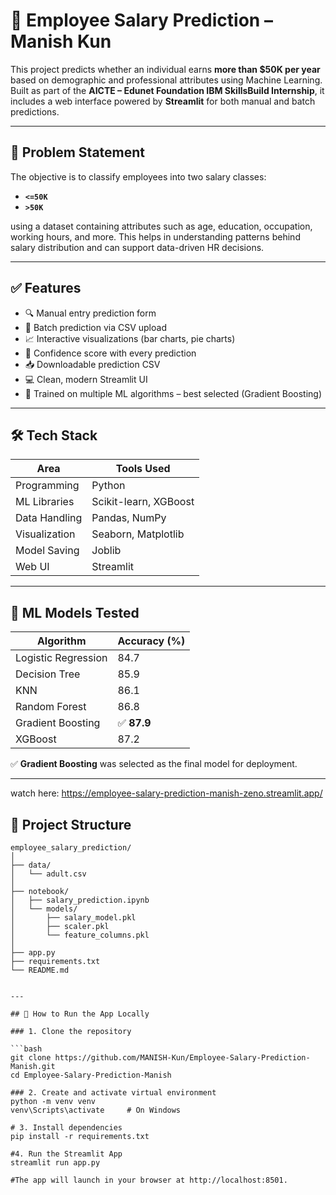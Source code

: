 # 💼 Employee Salary Prediction – Manish Kun

This project predicts whether an individual earns **more than $50K per year** based on demographic and professional attributes using Machine Learning. Built as part of the **AICTE – Edunet Foundation IBM SkillsBuild Internship**, it includes a web interface powered by **Streamlit** for both manual and batch predictions.

---

## 🧠 Problem Statement

The objective is to classify employees into two salary classes:

- **`<=50K`**
- **`>50K`**

using a dataset containing attributes such as age, education, occupation, working hours, and more. This helps in understanding patterns behind salary distribution and can support data-driven HR decisions.

---

## ✅ Features

- 🔍 Manual entry prediction form
- 📁 Batch prediction via CSV upload
- 📈 Interactive visualizations (bar charts, pie charts)
- 🎯 Confidence score with every prediction
- 📥 Downloadable prediction CSV
- 💻 Clean, modern Streamlit UI
- 🧠 Trained on multiple ML algorithms – best selected (Gradient Boosting)

---

## 🛠️ Tech Stack

| Area              | Tools Used                               |
|-------------------|------------------------------------------|
| Programming       | Python                                   |
| ML Libraries      | Scikit-learn, XGBoost                    |
| Data Handling     | Pandas, NumPy                            |
| Visualization     | Seaborn, Matplotlib                      |
| Model Saving      | Joblib                                   |
| Web UI            | Streamlit                                |

---

## 🧪 ML Models Tested

| Algorithm             | Accuracy (%) |
|-----------------------|--------------|
| Logistic Regression   | 84.7         |
| Decision Tree         | 85.9         |
| KNN                   | 86.1         |
| Random Forest         | 86.8         |
| Gradient Boosting     | ✅ **87.9**  |
| XGBoost               | 87.2         |

✅ **Gradient Boosting** was selected as the final model for deployment.

---
watch here:  https://employee-salary-prediction-manish-zeno.streamlit.app/


## 📁 Project Structure
```
employee_salary_prediction/
│
├── data/
│   └── adult.csv
│
├── notebook/
│   ├── salary_prediction.ipynb
│   └── models/
│       ├── salary_model.pkl
│       ├── scaler.pkl
│       └── feature_columns.pkl
│
├── app.py
├── requirements.txt
└── README.md


---

## 🚀 How to Run the App Locally

### 1. Clone the repository

```bash
git clone https://github.com/MANISH-Kun/Employee-Salary-Prediction-Manish.git
cd Employee-Salary-Prediction-Manish

### 2. Create and activate virtual environment
python -m venv venv
venv\Scripts\activate     # On Windows

# 3. Install dependencies
pip install -r requirements.txt

#4. Run the Streamlit App
streamlit run app.py

#The app will launch in your browser at http://localhost:8501.
